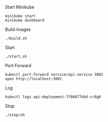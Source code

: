 Start Minikube

```
minikube start
minikube dashboard
```

Build images

```
./build.sh
```

Start

```
./start.sh
```

Port Forward

```
kubectl port-forward service/api-service 3002
open http://localhost:3002
```

Log

```
kubectl logs api-deployment-7f86877d4d-cr8g8
```

Stop

```
./stop/sh
```
